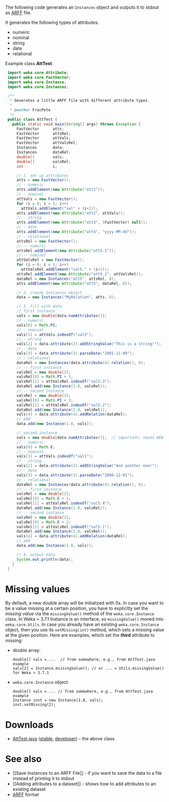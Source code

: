 The following code generates an `Instances` object and outputs it to stdout as [ARFF](arff.md) file.

It generates the following types of attributes:

* numeric
* nominal
* string
* date
* relational

Example class **AttTest**:

```java
 import weka.core.Attribute;
 import weka.core.FastVector;
 import weka.core.Instance;
 import weka.core.Instances;

 /**
  * Generates a little ARFF file with different attribute types.
  *
  * @author FracPete
  */
 public class AttTest {
   public static void main(String[] args) throws Exception {
     FastVector      atts;
     FastVector      attsRel;
     FastVector      attVals;
     FastVector      attValsRel;
     Instances       data;
     Instances       dataRel;
     double[]        vals;
     double[]        valsRel;
     int             i;

     // 1. set up attributes
     atts = new FastVector();
     // - numeric
     atts.addElement(new Attribute("att1"));
     // - nominal
     attVals = new FastVector();
     for (i = 0; i < 5; i++)
       attVals.addElement("val" + (i+1));
     atts.addElement(new Attribute("att2", attVals));
     // - string
     atts.addElement(new Attribute("att3", (FastVector) null));
     // - date
     atts.addElement(new Attribute("att4", "yyyy-MM-dd"));
     // - relational
     attsRel = new FastVector();
     // -- numeric
     attsRel.addElement(new Attribute("att5.1"));
     // -- nominal
     attValsRel = new FastVector();
     for (i = 0; i < 5; i++)
       attValsRel.addElement("val5." + (i+1));
     attsRel.addElement(new Attribute("att5.2", attValsRel));
     dataRel = new Instances("att5", attsRel, 0);
     atts.addElement(new Attribute("att5", dataRel, 0));

     // 2. create Instances object
     data = new Instances("MyRelation", atts, 0);

     // 3. fill with data
     // first instance
     vals = new double[data.numAttributes()];
     // - numeric
     vals[0] = Math.PI;
     // - nominal
     vals[1] = attVals.indexOf("val3");
     // - string
     vals[2] = data.attribute(2).addStringValue("This is a string!");
     // - date
     vals[3] = data.attribute(3).parseDate("2001-11-09");
     // - relational
     dataRel = new Instances(data.attribute(4).relation(), 0);
     // -- first instance
     valsRel = new double[2];
     valsRel[0] = Math.PI + 1;
     valsRel[1] = attValsRel.indexOf("val5.3");
     dataRel.add(new Instance(1.0, valsRel));
     // -- second instance
     valsRel = new double[2];
     valsRel[0] = Math.PI + 2;
     valsRel[1] = attValsRel.indexOf("val5.2");
     dataRel.add(new Instance(1.0, valsRel));
     vals[4] = data.attribute(4).addRelation(dataRel);
     // add
     data.add(new Instance(1.0, vals));

     // second instance
     vals = new double[data.numAttributes()];  // important: needs NEW array!
     // - numeric
     vals[0] = Math.E;
     // - nominal
     vals[1] = attVals.indexOf("val1");
     // - string
     vals[2] = data.attribute(2).addStringValue("And another one!");
     // - date
     vals[3] = data.attribute(3).parseDate("2000-12-01");
     // - relational
     dataRel = new Instances(data.attribute(4).relation(), 0);
     // -- first instance
     valsRel = new double[2];
     valsRel[0] = Math.E + 1;
     valsRel[1] = attValsRel.indexOf("val5.4");
     dataRel.add(new Instance(1.0, valsRel));
     // -- second instance
     valsRel = new double[2];
     valsRel[0] = Math.E + 2;
     valsRel[1] = attValsRel.indexOf("val5.1");
     dataRel.add(new Instance(1.0, valsRel));
     vals[4] = data.attribute(4).addRelation(dataRel);
     // add
     data.add(new Instance(1.0, vals));

     // 4. output data
     System.out.println(data);
   }
 }
```

# Missing values
By default, a new double array will be initialized with 0s. In case you want to be a value missing at a certain position, you have to explicitly set the *missing value* via the `missingValue()` method of the `weka.core.Instance` class. In Weka > 3.7.1 Instance is an interface, so `missingValue()` moved into `weka.core.Utils`. In case you already have an existing `weka.core.Instance` object, then you use its `setMissing(int)` method, which sets a missing value at the given position. Here are examples, which set the **third** attribute to missing:

* double array:

    ```
    double[] vals = ...  // from somewhere, e.g., from AttTest.java example
    vals[2] = Instance.missingValue(); // or ... = Utils.missingValue() for Weka > 3.7.1
    ```

* `weka.core.Instance` object:

    ```
    double[] vals = ... // from somewhere, e.g., from AttTest.java example
    Instance inst = new Instance(1.0, vals);
    inst.setMissing(2);
    ```

# Downloads
* [AttTest.java](files/AttTest.java) ([stable](https://svn.cms.waikato.ac.nz/svn/weka/branches/stable-3-8/wekaexamples/src/main/java/wekaexamples/core/CreateInstances.java), [developer](https://svn.cms.waikato.ac.nz/svn/weka/trunk/wekaexamples/src/main/java/wekaexamples/core/CreateInstances.java)) - the above class

# See also
* [[Save Instances to an ARFF File]] - if you want to save the data to a file instead of printing it to stdout
* [[Adding attributes to a dataset]] - shows how to add attributes to an existing dataset
* [ARFF](arff.md) format
